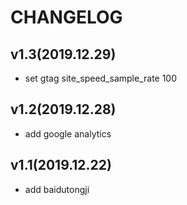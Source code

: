 # CHANGELOG

## v1.3(2019.12.29)

- set gtag site_speed_sample_rate 100

## v1.2(2019.12.28)

- add google analytics

## v1.1(2019.12.22)

- add baidutongji
